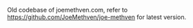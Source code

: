 Old codebase of joemethven.com, refer to https://github.com/JoeMethven/joe-methven for latest version.
